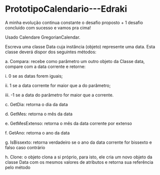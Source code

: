 # PrototipoCalendario---Edraki
A minha evolução continua constante o desafio proposto  + 1 desafio concluido com sucesso e vamos pra cima! 

Usado Calendare GregorianCalendar.


Escreva uma classe Data cuja instância (objeto) represente uma data. Esta classe deverá dispor dos
seguintes métodos:

a. Compara: recebe como parâmetro um outro objeto da Classe data, compare com a data corrente e
retorne:

i. 0 se as datas forem iguais;

ii. 1 se a data corrente for maior que a do parâmetro;

iii. -1 se a data do parâmetro for maior que a corrente.

c. GetDia: retorna o dia da data

d. GetMes: retorna o mês da data

e. GetMesExtenso: retorna o mês da data corrente por extenso

f. GetAno: retorna o ano da data

g. IsBissexto: retorna verdadeiro se o ano da data corrente for bissexto e falso caso contrário

h. Clone: o objeto clona a si próprio, para isto, ele cria um novo objeto da classe Data com os
mesmos valores de atributos e retorna sua referência pelo método
